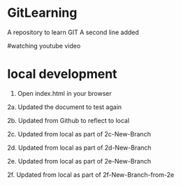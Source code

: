 # GitLearning
A repository to learn GIT
A second line added 

#watching youtube video 

# local development 
1. Open index.html in your browser

2a. Updated the document to test again

2b. Updated from Github to reflect to local

2c. Updated from local as part of 2c-New-Branch

2d. Updated from local as part of 2d-New-Branch

2e. Updated from local as part of 2e-New-Branch

2f. Updated from local as part of 2f-New-Branch-from-2e
